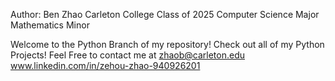 Author: Ben Zhao 
Carleton College Class of 2025 
Computer Science Major
Mathematics Minor

Welcome to the Python Branch of my repository!
Check out all of my Python Projects!
Feel Free to contact me at
zhaob@carleton.edu
www.linkedin.com/in/zehou-zhao-940926201

